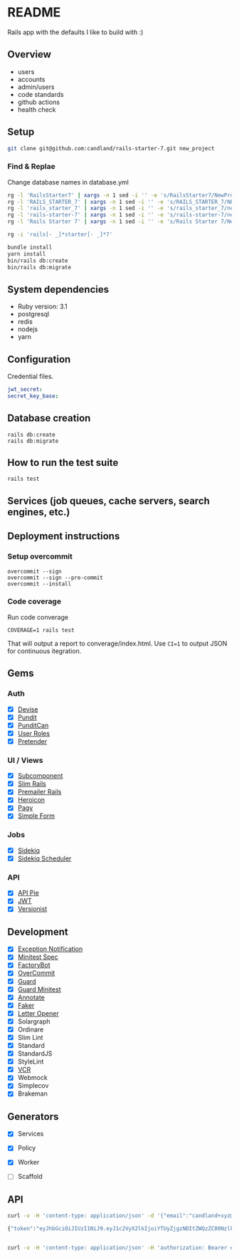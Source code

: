 # README

Rails app with the defaults I like to build with :)

## Overview

  * users
  * accounts
  * admin/users
  * code standards
  * github actions
  * health check

## Setup

```bash
git clone git@github.com:candland/rails-starter-7.git new_project
```

### Find & Replae

Change database names in database.yml

```bash
rg -l 'RailsStarter7' | xargs -n 1 sed -i '' -e 's/RailsStarter7/NewProject/g'
rg -l 'RAILS_STARTER_7' | xargs -n 1 sed -i '' -e 's/RAILS_STARTER_7/NEW_PROJECT/g'
rg -l 'rails_starter_7' | xargs -n 1 sed -i '' -e 's/rails_starter_7/new_project/g'
rg -l 'rails-starter-7' | xargs -n 1 sed -i '' -e 's/rails-starter-7/new-project/g'
rg -l 'Rails Starter 7' | xargs -n 1 sed -i '' -e 's/Rails Starter 7/New Project/g'

rg -i 'rails[- _]*starter[- _]*7'
```

```bash
bundle install
yarn install
bin/rails db:create
bin/rails db:migrate
```

## System dependencies

  - Ruby version: 3.1
  - postgresql
  - redis
  - nodejs
  - yarn

## Configuration

Credential files.

```yaml
jwt_secret:
secret_key_base:
```

## Database creation

    rails db:create
    rails db:migrate

## How to run the test suite

    rails test

## Services (job queues, cache servers, search engines, etc.)

## Deployment instructions

### Setup overcommit

    overcommit --sign
    overcommit --sign --pre-commit
    overcommit --install

### Code coverage

Run code converage

    COVERAGE=1 rails test

That will output a report to converage/index.html. Use `CI=1` to output JSON for continuous itegration.

## Gems

### Auth

- [X] [Devise](https://github.com/heartcombo/devise)
- [X] [Pundit](https://github.com/varvet/pundit)
- [X] [PunditCan](https://github.com/candland/pundit_can)
- [X] [User Roles](https://github.com/candland/masked_attribute)
- [X] [Pretender](https://github.com/ankane/pretender)

### UI / Views

- [x] [Subcomponent](https://github.com/candland/subcomponent/)
- [X] [Slim Rails](https://github.com/slim-template/slim)
- [X] [Premailer Rails](https://github.com/fphilipe/premailer-rails)
- [X] [Heroicon](https://github.com/bharget/heroicon)
- [X] [Pagy](https://github.com/ddnexus/pagy)
- [X] [Simple Form](https://github.com/heartcombo/simple_form)

### Jobs

- [X] [Sidekiq](https://github.com/mperham/sidekiq)
- [X] [Sidekiq Scheduler]()

### API

- [x] [API Pie](https://github.com/Apipie/apipie-rails)
- [x] [JWT](https://github.com/jwt/ruby-jwt)
- [x] [Versionist](https://github.com/bploetz/versionist)

## Development

- [X] [Exception Notification](https://github.com/smartinez87/exception_notification)
- [X] [Minitest Spec](https://github.com/minitest/minitest-rails)
- [X] [FactoryBot](https://github.com/thoughtbot/factory_bot_rails)
- [X] [OverCommit](https://github.com/sds/overcommit)
- [X] [Guard](https://github.com/guard/guard)
- [X] [Guard Minitest](https://github.com/guard/guard-minitest)
- [X] [Annotate](https://github.com/ctran/annotate_models)
- [X] [Faker](https://github.com/faker-ruby/faker)
- [X] [Letter Opener](https://github.com/ryanb/letter_opener)
- [X] Solargraph
- [X] Ordinare
- [X] Slim Lint
- [X] Standard
- [X] StandardJS
- [X] StyleLint
- [X] [VCR](https://github.com/vcr/vcr)
- [X] Webmock
- [X] Simplecov
- [X] Brakeman

## Generators

- [x] Services
- [x] Policy
- [x] Worker
- [ ] Scaffold


## API

```bash
curl -v -H 'content-type: application/json' -d '{"email":"candland+xyz@gmail.com","password":"password"}' 'localhost:3000/api/v1/auth'

{"token":"eyJhbGciOiJIUzI1NiJ9.eyJ1c2VyX2lkIjoiYTUyZjgzNDItZWQzZC00NzlkLThkZWEtODYzMTI5OTk5OGM0In0.iZPRhTwCnudSV_dxzNmhe_CuMc5fiFd0RRHcsGkLr0Q"}


curl -v -H 'content-type: application/json' -H 'authorization: Bearer eyJhbGciOiJIUzI1NiJ9.eyJ1c2VyX2lkIjoiYTUyZjgzNDItZWQzZC00NzlkLThkZWEtODYzMTI5OTk5OGM0In0.ZE0P602LJLKFwTlvOtnMZ6clF-QpqVY0q7P-7KP3-9k' 'localhost:3000/api/v1/me'
```

